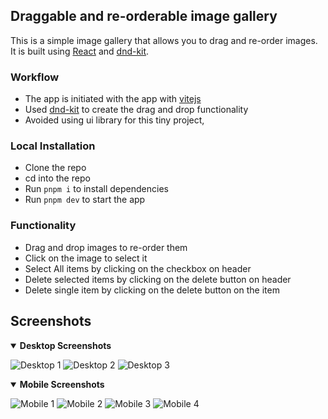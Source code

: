 ## Draggable and re-orderable image gallery

This is a simple image gallery that allows you to drag and re-order images. It is built using [React](https://reactjs.org/) and [dnd-kit](https://docs.dndkit.com/).

### Workflow

- The app is initiated with the app with [vitejs](https://vitejs.dev/)
- Used [dnd-kit](https://docs.dndkit.com/) to create the drag and drop functionality
- Avoided using ui library for this tiny project,

### Local Installation

- Clone the repo
- cd into the repo
- Run `pnpm i` to install dependencies
- Run `pnpm dev` to start the app

### Functionality

- Drag and drop images to re-order them
- Click on the image to select it
- Select All items by clicking on the checkbox on header
- Delete selected items by clicking on the delete button on header
- Delete single item by clicking on the delete button on the item

## Screenshots

<details open>
<summary> <b> Desktop Screenshots </b></summary>

![Desktop 1](public/screenshots/desktop1.png)
![Desktop 2](public/screenshots/desktop2.png)
![Desktop 3](public/screenshots/desktop3.png)

</details>

<details open>

<summary> <b> Mobile Screenshots </b> </summary>

![Mobile 1](public/screenshots/mobile1.png)
![Mobile 2](public/screenshots/mobile2.png)
![Mobile 3](public/screenshots/mobile3.png)
![Mobile 4](public/screenshots/mobile4.png)

</details>
